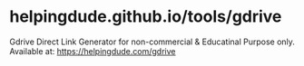 # helpingdude.github.io/tools/gdrive
Gdrive Direct Link Generator for non-commercial &amp; Educatinal Purpose only. Available at: https://helpingdude.com/gdrive
